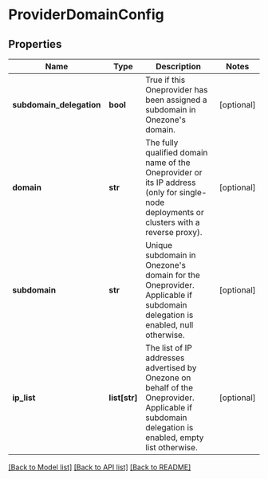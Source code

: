 # ProviderDomainConfig

## Properties
Name | Type | Description | Notes
------------ | ------------- | ------------- | -------------
**subdomain_delegation** | **bool** | True if this Oneprovider has been assigned a subdomain in Onezone&#x27;s domain.  | [optional] 
**domain** | **str** | The fully qualified domain name of the Oneprovider or its IP address (only for single-node deployments or clusters with a reverse proxy).  | [optional] 
**subdomain** | **str** | Unique subdomain in Onezone&#x27;s domain for the Oneprovider. Applicable if subdomain delegation is enabled, null otherwise.  | [optional] 
**ip_list** | **list[str]** | The list of IP addresses advertised by Onezone on behalf of the Oneprovider. Applicable if subdomain delegation is enabled, empty list otherwise.  | [optional] 

[[Back to Model list]](../README.md#documentation-for-models) [[Back to API list]](../README.md#documentation-for-api-endpoints) [[Back to README]](../README.md)

